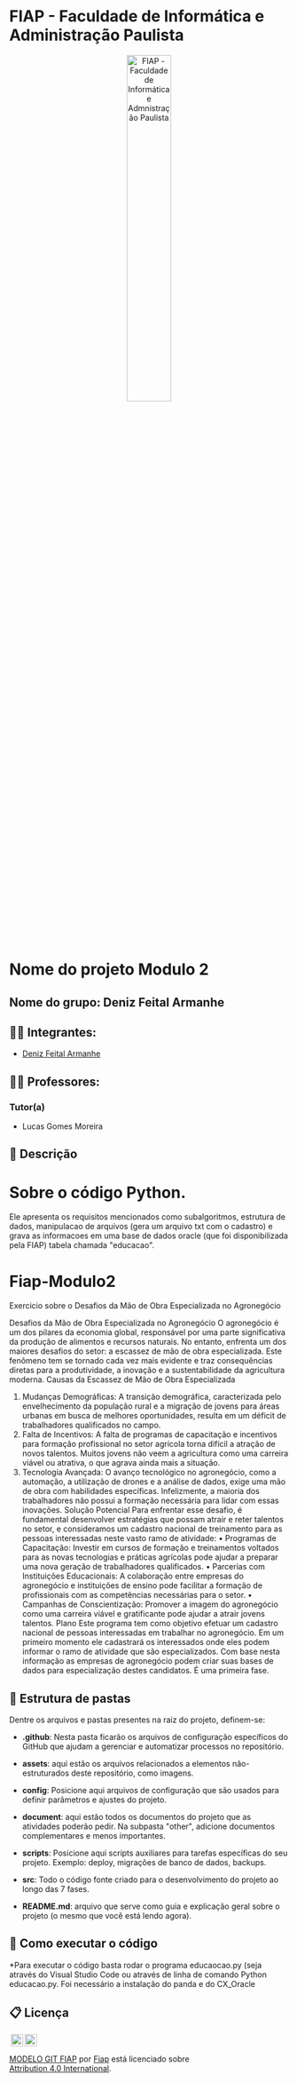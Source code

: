 # FIAP - Faculdade de Informática e Administração Paulista

<p align="center">
<a href= "https://www.fiap.com.br/"><img src="assets/logo-fiap.png" alt="FIAP - Faculdade de Informática e Admnistração Paulista" border="0" width=40% height=40%></a>
</p>

<br>

# Nome do projeto Modulo 2

## Nome do grupo: Deniz Feital Armanhe

## 👨‍🎓 Integrantes: 
- <a href="https://www.linkedin.com/in/deniz-feital-armanhe">Deniz Feital Armanhe</a>
## 👩‍🏫 Professores:
### Tutor(a) 
- Lucas Gomes Moreira
## 📜 Descrição


# Sobre o código Python.

Ele apresenta os requisitos mencionados como subalgoritmos, estrutura de dados, manipulacao de arquivos (gera um arquivo txt com o cadastro) e grava as informacoes em uma base de dados oracle (que foi disponibilizada pela FIAP) tabela chamada "educacao".


# Fiap-Modulo2
Exercicio sobre o Desafios da Mão de Obra Especializada no Agronegócio

Desafios da Mão de Obra Especializada no Agronegócio
O agronegócio é um dos pilares da economia global, responsável por uma parte significativa da produção de alimentos e recursos naturais. No entanto, enfrenta um dos maiores desafios do setor: a escassez de mão de obra especializada. Este fenômeno tem se tornado cada vez mais evidente e traz consequências diretas para a produtividade, a inovação e a sustentabilidade da agricultura moderna.
Causas da Escassez de Mão de Obra Especializada
1.	Mudanças Demográficas: A transição demográfica, caracterizada pelo envelhecimento da população rural e a migração de jovens para áreas urbanas em busca de melhores oportunidades, resulta em um déficit de trabalhadores qualificados no campo.
2.	Falta de Incentivos: A falta de programas de capacitação e incentivos para formação profissional no setor agrícola torna difícil a atração de novos talentos. Muitos jovens não veem a agricultura como uma carreira viável ou atrativa, o que agrava ainda mais a situação.
3.	Tecnologia Avançada: O avanço tecnológico no agronegócio, como a automação, a utilização de drones e a análise de dados, exige uma mão de obra com habilidades específicas. Infelizmente, a maioria dos trabalhadores não possui a formação necessária para lidar com essas inovações.
Solução Potencial
Para enfrentar esse desafio, é fundamental desenvolver estratégias que possam atrair e reter talentos no setor, e consideramos um cadastro nacional de treinamento para as pessoas interessadas neste vasto ramo de atividade:
•	Programas de Capacitação: Investir em cursos de formação e treinamentos voltados para as novas tecnologias e práticas agrícolas pode ajudar a preparar uma nova geração de trabalhadores qualificados.
•	Parcerias com Instituições Educacionais: A colaboração entre empresas do agronegócio e instituições de ensino pode facilitar a formação de profissionais com as competências necessárias para o setor.
•	Campanhas de Conscientização: Promover a imagem do agronegócio como uma carreira viável e gratificante pode ajudar a atrair jovens talentos.
Plano
Este programa tem como objetivo efetuar um cadastro nacional de pessoas interessadas em trabalhar no agronegócio. Em um primeiro momento ele cadastrará os interessados onde eles podem informar o ramo de atividade que são especializados.
Com base nesta informação as empresas de agronegócio podem criar suas bases de dados para especialização destes candidatos. É uma primeira fase.


## 📁 Estrutura de pastas

Dentre os arquivos e pastas presentes na raiz do projeto, definem-se:

- <b>.github</b>: Nesta pasta ficarão os arquivos de configuração específicos do GitHub que ajudam a gerenciar e automatizar processos no repositório.

- <b>assets</b>: aqui estão os arquivos relacionados a elementos não-estruturados deste repositório, como imagens.

- <b>config</b>: Posicione aqui arquivos de configuração que são usados para definir parâmetros e ajustes do projeto.

- <b>document</b>: aqui estão todos os documentos do projeto que as atividades poderão pedir. Na subpasta "other", adicione documentos complementares e menos importantes.

- <b>scripts</b>: Posicione aqui scripts auxiliares para tarefas específicas do seu projeto. Exemplo: deploy, migrações de banco de dados, backups.

- <b>src</b>: Todo o código fonte criado para o desenvolvimento do projeto ao longo das 7 fases.

- <b>README.md</b>: arquivo que serve como guia e explicação geral sobre o projeto (o mesmo que você está lendo agora).

## 🔧 Como executar o código

*Para executar o código basta rodar o programa educaocao.py (seja através do Visual Studio Code ou através de linha de comando Python educacao.py. Foi necessário a instalação do panda e do CX_Oracle


## 📋 Licença

<img style="height:22px!important;margin-left:3px;vertical-align:text-bottom;" src="https://mirrors.creativecommons.org/presskit/icons/cc.svg?ref=chooser-v1"><img style="height:22px!important;margin-left:3px;vertical-align:text-bottom;" src="https://mirrors.creativecommons.org/presskit/icons/by.svg?ref=chooser-v1"><p xmlns:cc="http://creativecommons.org/ns#" xmlns:dct="http://purl.org/dc/terms/"><a property="dct:title" rel="cc:attributionURL" href="https://github.com/agodoi/template">MODELO GIT FIAP</a> por <a rel="cc:attributionURL dct:creator" property="cc:attributionName" href="https://fiap.com.br">Fiap</a> está licenciado sobre <a href="http://creativecommons.org/licenses/by/4.0/?ref=chooser-v1" target="_blank" rel="license noopener noreferrer" style="display:inline-block;">Attribution 4.0 International</a>.</p>


